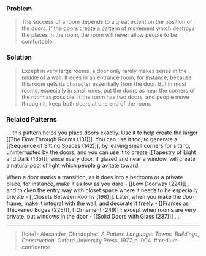 ### Problem
>The success of a room depends to a great extent on the position of the doors. If the doors create a pattern of movement which destroys the places in the room, the room will never allow people to be comfortable.

### Solution
>Except in very large rooms, a door only rarely makes sense in the middle of a wall. It does in an entrance room, for instance, because this room gets its character essentially from the door. But in most rooms, especially in small ones, put the doors as near the corners of the room as possible. If the room has two doors, and people move through it, keep both doors at one end of the room.

### Related Patterns
... this pattern helps you place doors exactly. Use it to help create the larger [[The Flow Through Rooms (131)]]. You can use it too, to generate a [[Sequence of Sitting Spaces (142)]], by leaving small corners for sitting, uninterrupted by the doors; and you can use it to create [[Tapestry of Light and Dark (135)]], since every door, if glazed and near a window, will create a natural pool of light which people gravitate toward.

When a door marks a transition, as it does into a bedroom or a private place, for instance, make it as low as you dare - [[Low Doorway (224)]] ; and thicken the entry way with closet space where it needs to be especially private - [[Closets Between Rooms (198)]]. Later, when you make the door frame, make it integral with the wall, and decorate it freely - [[Frames as Thickened Edges (225)]], [[Ornament (249)]]; except when rooms are very private, put windows in the door - [[Solid Doors with Glass (237)]] ...

---
> [!cite]- Alexander, Christopher. _A Pattern Language: Towns, Buildings, Construction_. Oxford University Press, 1977, p. 904.
> #medium-confidence 
